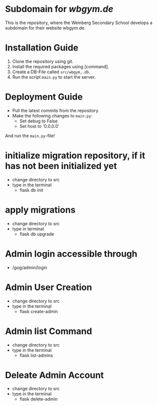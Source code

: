 # Subdomain for _wbgym.de_

This is the repository, where the Weinberg Secondary School develops a subdomain for their website wbgym.de.

# Installation Guide

1. Clone the repository using git.
2. Install the required packages using [command].
3. Create a DB-File called `src/wbgym,.db`.
4. Run the script `main.py` to start the server.

# Deployment Guide

- Pull the latest commits from the repository.
- Make the following changes to `main.py`:
  - Set debug to False
  - Set host to '0.0.0.0'

And run the `main.py`-file!

# initialize migration repository, if it has not been initialized yet

  - change directory to src
  - type in the terminal
    - flask db init

  # apply migrations

  - change directory to src
  - type in terminal
    - flask db upgrade

# Admin login accessible through

- /gog/admin/login

# Admin User Creation

  - change directory to src
  - type in the terminal
    - flask create-admin

# Admin list Command
  
  - change directory to src
  - type in the terminal
    - flask list-admins

# Deleate Admin Account

  - change directory to src
  - type in the terminal
    - flask delete-admin